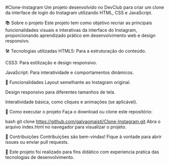 #Clone-Instagram
Um projeto desenvolvido no DevClub para criar um clone da interface de login do Instagram utilizando HTML, CSS e JavaScript.

📚 Sobre o projeto
Este projeto tem como objetivo recriar as principais funcionalidades visuais e interativas da interface do Instagram, proporcionando aprendizado prático em desenvolvimento web e design responsivo.

🛠️ Tecnologias utilizadas
HTML5: Para a estruturação do conteúdo.

CSS3: Para estilização e design responsivo.

JavaScript: Para interatividade e comportamentos dinâmicos.

🚀 Funcionalidades
Layout semelhante ao Instagram original.

Design responsivo para diferentes tamanhos de tela.

Interatividade básica, como cliques e animações (se aplicável).

📁 Como executar o projeto
Faça o download ou clone este repositório:

bash
git clone https://github.com/galvaomaisti/Clone-Instagram.git
Abra o arquivo index.html no navegador para visualizar o projeto.

🌟 Contribuições
Contribuições são bem-vindas! Fique à vontade para abrir issues ou enviar pull requests.

📝 
Este projeto foi realizado para fins didático com experiencia pratica das tecnologias de desenvolvimento.
